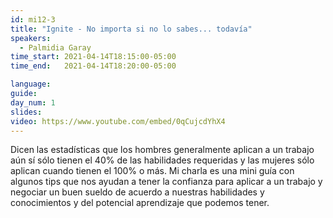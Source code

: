 ```yaml
---
id: mi12-3
title: "Ignite - No importa si no lo sabes... todavía"
speakers:
  - Palmidia Garay
time_start: 2021-04-14T18:15:00-05:00
time_end:   2021-04-14T18:20:00-05:00

language: 
guide:
day_num: 1
slides: 
video: https://www.youtube.com/embed/0qCujcdYhX4
---
```


Dicen las estadísticas que los hombres generalmente aplican a un trabajo aún sí sólo tienen el 40% de las habilidades requeridas y las mujeres sólo aplican cuando tienen el 100% o más. Mi charla es una mini guía con algunos tips que nos ayudan a tener la confianza para aplicar a un trabajo y negociar un buen sueldo de acuerdo a nuestras habilidades y conocimientos y del potencial aprendizaje que podemos tener.
